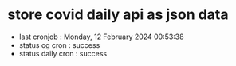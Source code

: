 # store covid daily api as json data

- last cronjob : Monday, 12 February 2024 00:53:38
- status og cron : success
- status daily cron : success
      
      